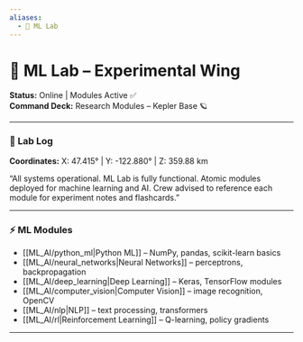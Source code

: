 ```yaml
---
aliases:
  - 🤖 ML Lab
---
```


# 🤖 ML Lab – Experimental Wing

**Status:** Online | Modules Active ✅  
**Command Deck:** Research Modules – Kepler Base 🪐  

---

### 📝 Lab Log
**Coordinates:** X: 47.415° | Y: -122.880° | Z: 359.88 km  

“All systems operational. ML Lab is fully functional. Atomic modules deployed for machine learning and AI. Crew advised to reference each module for experiment notes and flashcards.”

---

### ⚡ ML Modules

- [[ML_AI/python_ml|Python ML]] – NumPy, pandas, scikit-learn basics  
- [[ML_AI/neural_networks|Neural Networks]] – perceptrons, backpropagation  
- [[ML_AI/deep_learning|Deep Learning]] – Keras, TensorFlow modules  
- [[ML_AI/computer_vision|Computer Vision]] – image recognition, OpenCV  
- [[ML_AI/nlp|NLP]] – text processing, transformers  
- [[ML_AI/rl|Reinforcement Learning]] – Q-learning, policy gradients  

---
